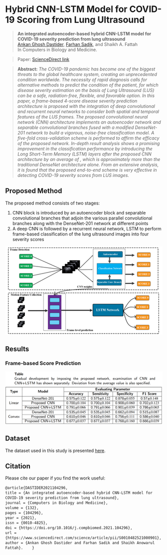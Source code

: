 # Hybrid CNN-LSTM Model for COVID-19 Scoring from Lung Ultrasound

> **An integrated autoencoder-based hybrid CNN-LSTM model for COVID-19 severity prediction from lung ultrasound**<br>
> [Ankan Ghosh Dastider](https://github.com/ankangd), [Farhan Sadik](https://github.com/farhan1606125), and Shaikh A. Fattah<br>
> In Computers in Biology and Medicine.<br>

> Paper: [ScienceDirect link](https://www.sciencedirect.com/science/article/pii/S0010482521000901)<br>

> **Abstract:** *The COVID-19 pandemic has become one of the biggest threats to the global healthcare system, creating an unprecedented condition worldwide. The necessity of rapid diagnosis calls for alternative methods to predict the condition of the patient, for which disease severity estimation on the basis of Lung Ultrasound (LUS) can be a safe, radiation-free, flexible, and favorable option. In this paper, a frame-based 4-score disease severity prediction architecture is proposed with the integration of deep convolutional and recurrent neural networks to consider both spatial and temporal features of the LUS frames. The proposed convolutional neural network (CNN) architecture implements an autoencoder network and separable convolutional branches fused with a modified DenseNet-201 network to build a vigorous, noise-free classification model. A five-fold cross-validation scheme is performed to affirm the efficacy of the proposed network. In-depth result analysis shows a promising improvement in the classification performance by introducing the Long Short-Term Memory (LSTM) layers after the proposed CNN architecture by an average of , which is approximately  more than the traditional DenseNet architecture alone. From an extensive analysis, it is found that the proposed end-to-end scheme is very effective in detecting COVID-19 severity scores from LUS images.*


## Proposed Method
The proposed method consists of two stages:
1. CNN block is introduced by an autoencoder block and separable convolutional branches that adjoin the various parallel convolutional branches along with the DenseNet-201 network at different points
2. A deep CNN is followed by a recurrent neural network, LSTM to perform frame-based classification of the lung ultrasound images into four severity scores

![Pipeline](https://github.com/ankangd/HybridCovidLUS/blob/main/imgs/pipeline.png)


## Results
### Frame-based Score Prediction

<p align="center">
    <img src="https://github.com/ankangd/HybridCovidLUS/blob/main/imgs/Table_2.png" width="800"> <br />
    <em> 
    </em>
</p>


## Dataset

The dataset used in this study is presented [here](https://www.disi.unitn.it/iclus).

## Citation

Please cite our paper if you find the work useful:

    @article{DASTIDER2021104296,
    title = {An integrated autoencoder-based hybrid CNN-LSTM model for COVID-19 severity prediction from lung ultrasound},
    journal = {Computers in Biology and Medicine},
    volume = {132},
    pages = {104296},
    year = {2021},
    issn = {0010-4825},
    doi = {https://doi.org/10.1016/j.compbiomed.2021.104296},
    url = {https://www.sciencedirect.com/science/article/pii/S0010482521000901},
    author = {Ankan Ghosh Dastider and Farhan Sadik and Shaikh Anowarul Fattah}.    }
